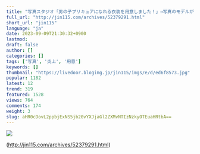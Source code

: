 ```yaml
---
title: "写真スタジオ「男の子プリキュアになれる衣装を用意しました！」→写真のモデルが『女の子』だったため炎上してしまう・・・ : オレ的ゲーム速報＠刃"
full_url: "http://jin115.com/archives/52379291.html"
short_url: "jin115"
language: "ja"
date: 2023-09-09T21:30:32+0900
lastmod: 
draft: false
author: []
categories: []
tags: ['写真', '炎上', '用意']
keywords: []
thumbnail: "https://livedoor.blogimg.jp/jin115/imgs/e/d/ed6f8573.jpg"
popular: 1182
latest: 12
trend: 319
featured: 1528
views: 764
comments: 174
weight: 3
slug: aHR0cDovL2ppbjExNS5jb20vYXJjaGl2ZXMvNTIzNzkyOTEuaHRtbA==
---
```


![](https://livedoor.blogimg.jp/jin115/imgs/e/d/ed6f8573.jpg)



(http://jin115.com/archives/52379291.html)
